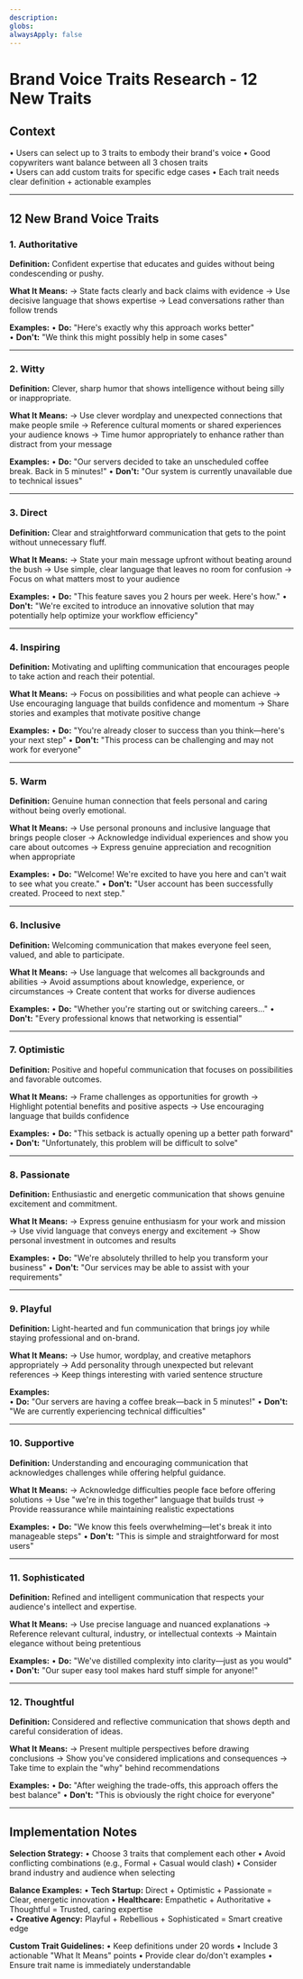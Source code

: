 ```yaml
---
description: 
globs: 
alwaysApply: false
---
```

# Brand Voice Traits Research - 12 New Traits

## Context
• Users can select up to 3 traits to embody their brand's voice
• Good copywriters want balance between all 3 chosen traits  
• Users can add custom traits for specific edge cases
• Each trait needs clear definition + actionable examples

---

## 12 New Brand Voice Traits

### 1. Authoritative
**Definition:** Confident expertise that educates and guides without being condescending or pushy.

**What It Means:**
→ State facts clearly and back claims with evidence
→ Use decisive language that shows expertise
→ Lead conversations rather than follow trends

**Examples:**
• **Do:** "Here's exactly why this approach works better"  
• **Don't:** "We think this might possibly help in some cases"

---

### 2. Witty
**Definition:** Clever, sharp humor that shows intelligence without being silly or inappropriate.

**What It Means:**
→ Use clever wordplay and unexpected connections that make people smile
→ Reference cultural moments or shared experiences your audience knows
→ Time humor appropriately to enhance rather than distract from your message

**Examples:**
• **Do:** "Our servers decided to take an unscheduled coffee break. Back in 5 minutes!"
• **Don't:** "Our system is currently unavailable due to technical issues"

---

### 3. Direct
**Definition:** Clear and straightforward communication that gets to the point without unnecessary fluff.

**What It Means:**
→ State your main message upfront without beating around the bush
→ Use simple, clear language that leaves no room for confusion
→ Focus on what matters most to your audience

**Examples:**
• **Do:** "This feature saves you 2 hours per week. Here's how."
• **Don't:** "We're excited to introduce an innovative solution that may potentially help optimize your workflow efficiency"

---

### 4. Inspiring
**Definition:** Motivating and uplifting communication that encourages people to take action and reach their potential.

**What It Means:**
→ Focus on possibilities and what people can achieve
→ Use encouraging language that builds confidence and momentum
→ Share stories and examples that motivate positive change

**Examples:**
• **Do:** "You're already closer to success than you think—here's your next step"
• **Don't:** "This process can be challenging and may not work for everyone"

---

### 5. Warm
**Definition:** Genuine human connection that feels personal and caring without being overly emotional.

**What It Means:**
→ Use personal pronouns and inclusive language that brings people closer
→ Acknowledge individual experiences and show you care about outcomes
→ Express genuine appreciation and recognition when appropriate

**Examples:**
• **Do:** "Welcome! We're excited to have you here and can't wait to see what you create."
• **Don't:** "User account has been successfully created. Proceed to next step."

---

### 6. Inclusive
**Definition:** Welcoming communication that makes everyone feel seen, valued, and able to participate.

**What It Means:**
→ Use language that welcomes all backgrounds and abilities
→ Avoid assumptions about knowledge, experience, or circumstances
→ Create content that works for diverse audiences

**Examples:**
• **Do:** "Whether you're starting out or switching careers..."
• **Don't:** "Every professional knows that networking is essential"

---

### 7. Optimistic
**Definition:** Positive and hopeful communication that focuses on possibilities and favorable outcomes.

**What It Means:**
→ Frame challenges as opportunities for growth
→ Highlight potential benefits and positive aspects
→ Use encouraging language that builds confidence

**Examples:**
• **Do:** "This setback is actually opening up a better path forward"
• **Don't:** "Unfortunately, this problem will be difficult to solve"

---

### 8. Passionate
**Definition:** Enthusiastic and energetic communication that shows genuine excitement and commitment.

**What It Means:**
→ Express genuine enthusiasm for your work and mission
→ Use vivid language that conveys energy and excitement
→ Show personal investment in outcomes and results

**Examples:**
• **Do:** "We're absolutely thrilled to help you transform your business"
• **Don't:** "Our services may be able to assist with your requirements"

---

### 9. Playful
**Definition:** Light-hearted and fun communication that brings joy while staying professional and on-brand.

**What It Means:**
→ Use humor, wordplay, and creative metaphors appropriately
→ Add personality through unexpected but relevant references
→ Keep things interesting with varied sentence structure

**Examples:**  
• **Do:** "Our servers are having a coffee break—back in 5 minutes!"
• **Don't:** "We are currently experiencing technical difficulties"

---

### 10. Supportive
**Definition:** Understanding and encouraging communication that acknowledges challenges while offering helpful guidance.

**What It Means:**
→ Acknowledge difficulties people face before offering solutions
→ Use "we're in this together" language that builds trust
→ Provide reassurance while maintaining realistic expectations

**Examples:**
• **Do:** "We know this feels overwhelming—let's break it into manageable steps"
• **Don't:** "This is simple and straightforward for most users"

---

### 11. Sophisticated
**Definition:** Refined and intelligent communication that respects your audience's intellect and expertise.

**What It Means:**
→ Use precise language and nuanced explanations
→ Reference relevant cultural, industry, or intellectual contexts
→ Maintain elegance without being pretentious

**Examples:**
• **Do:** "We've distilled complexity into clarity—just as you would"
• **Don't:** "Our super easy tool makes hard stuff simple for anyone!"

---

### 12. Thoughtful
**Definition:** Considered and reflective communication that shows depth and careful consideration of ideas.

**What It Means:**
→ Present multiple perspectives before drawing conclusions
→ Show you've considered implications and consequences
→ Take time to explain the "why" behind recommendations

**Examples:**
• **Do:** "After weighing the trade-offs, this approach offers the best balance"
• **Don't:** "This is obviously the right choice for everyone"

---

## Implementation Notes

**Selection Strategy:**
• Choose 3 traits that complement each other
• Avoid conflicting combinations (e.g., Formal + Casual would clash)
• Consider brand industry and audience when selecting

**Balance Examples:**
• **Tech Startup:** Direct + Optimistic + Passionate = Clear, energetic innovation
• **Healthcare:** Empathetic + Authoritative + Thoughtful = Trusted, caring expertise  
• **Creative Agency:** Playful + Rebellious + Sophisticated = Smart creative edge

**Custom Trait Guidelines:**
• Keep definitions under 20 words
• Include 3 actionable "What It Means" points
• Provide clear do/don't examples
• Ensure trait name is immediately understandable

